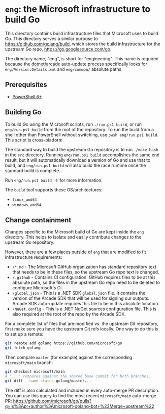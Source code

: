 # `eng`: the Microsoft infrastructure to build Go

This directory contains build infrastructure files that Microsoft uses to build
Go. This directory serves a similar purpose to https://github.com/golang/build,
which stores the build infrastructure for the upstream Go repo,
https://go.googlesource.com/go.

The directory name, "eng", is short for "engineering". This name is required
because the [dotnet/arcade](https://github.com/dotnet/arcade) auto-update
process specifically looks for `eng/Version.Details.xml` and `eng/common/`
absolute paths.

## Prerequisites

* [PowerShell 6+](https://docs.microsoft.com/en-us/powershell/scripting/install/installing-powershell)

## Building Go

To build Go using the Microsoft scripts, run `./run.ps1 build`, or run
`eng/run.ps1 build` from the root of the repository. To run the build from a
shell other than PowerShell without switching, use `pwsh eng/run.ps1 build`.
This script is cross-platform.

The standard way to build the upstream Go repository is to run `./make.bash` in
the `src` directory. Running `eng/run.ps1 build` accomplishes the same end
result, but it will automatically download a version of Go and use that to
build, and `eng/run.ps1 build` will also build the race runtime once the
standard build is complete.

Run `eng/run.ps1 build -h` for more information.

The `build` tool supports these OS/architectures:
* `linux_amd64`
* `windows_amd64`

## Change containment

Changes specific to the Microsoft build of Go are kept inside the `eng`
directory. This helps to isolate and easily contribute changes to the upstream
Go repository.

However, there are a few places outside of `eng` that are modified to fit
infrastructure requirements:

* `/*.md` - The Microsoft GitHub organization has standard repository text that
  needs to be in these files, so the upstream Go repo text is changed.
* `/.github` - Contains CI configuration. GitHub requires files to be at this
  absolute path, so the files in the upstream Go repo need to be deleted to
  configure Microsoft's CI.
* `/global.json` - This is a .NET SDK `global.json` file. It contains the
  version of the Arcade SDK that will be used for signing our outputs. Arcade
  SDK auto-update requires this file to be in this absolute location.
* `/NuGet.config` - This is a .NET NuGet sources configuration file. This is
  also required at the root of the repo by the Arcade SDK.

For a complete list of files that are modified vs. the upstream Git repository,
first make sure you have the upstream Git refs locally. One way to do this is to
set up a remote:

```sh
git remote add golang https://github.com/microsoft/go
git fetch golang
```

Then compare `master` (for example) against the corresponding `microsoft/main`
branch:

```sh
git checkout microsoft/main
# '...' compares against the shared base commit for both branches.
git diff --name-status golang/master...
```

The diff is also calculated and included in every auto-merge PR description. You
can use this query to find the most recent `microsoft/main` auto-merge PR:
<https://github.com/microsoft/go/pulls?q=is%3Apr+author%3Amicrosoft-golang-bot+%22Merge+upstream%22>
